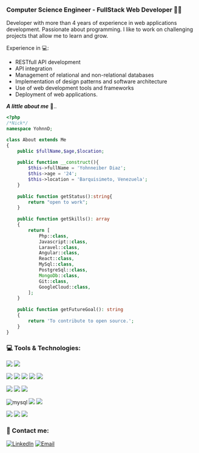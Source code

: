 ### Computer Science Engineer - FullStack Web Developer 🧑‍💻

Developer with more than 4 years of experience in web applications development. Passionate about programming. I like to work on challenging projects that allow me to learn and grow.

Experience in 💻:
* RESTfull API development
* API integration
* Management of relational and non-relational databases
* Implementation of design patterns and software architecture
* Use of web development tools and frameworks
* Deployment of web applications.


_**A little about me**_ 🧐..

```php
<?php
/*Nick*/
namespace YohnnD;

class About extends Me
{
    public $fullName,$age,$location;
   
    public function __construct(){
        $this->fullName = 'Yohnneiber Diaz';
        $this->age = '24';
        $this->location = 'Barquisimeto, Venezuela';
    }
    
    public function getStatus():string{
        return "open to work";
    }
    
    public function getSkills(): array
    {
        return [
            Php::class,
            Javascript::class,
            Laravel::class,
            Angular::class,
            React::class,
            MySql::class,
            PostgreSql::class,
            MongoDb::class,
            Git::class,
            GoogleCloud::class,
        ];
    }
 
    public function getFutureGoal(): string
    {
        return 'To contribute to open source.';
    }
}
```

### 💻 Tools & Technologies:
<img src="https://img.shields.io/badge/HTML5-E34F26?style=for-the-badge&logo=html5&logoColor=white" /> <img src="https://img.shields.io/badge/CSS3-1572B6?style=for-the-badge&logo=css3&logoColor=white" />

<img src="https://img.shields.io/badge/JavaScript-323330?style=for-the-badge&logo=javascript&logoColor=F7DF1E" /> <img src="https://img.shields.io/badge/React-20232A?style=for-the-badge&logo=react&logoColor=61DAFB" /> <img src="https://img.shields.io/badge/Angular-DD0031?style=for-the-badge&logo=angular&logoColor=white" />  <img src="https://img.shields.io/badge/Livewire-4e56a6?style=for-the-badge&logo=livewire&logoColor=white" />  <img src="https://img.shields.io/badge/Alpine%20JS-8BC0D0?style=for-the-badge&logo=alpinedotjs&logoColor=black" />

<img src="https://img.shields.io/badge/PHP-777BB4?style=for-the-badge&logo=php&logoColor=white" /> <img src="https://img.shields.io/badge/Laravel-FF2D20?style=for-the-badge&logo=laravel&logoColor=white" /> <img src="https://img.shields.io/badge/Node%20js-339933?style=for-the-badge&logo=nodedotjs&logoColor=white" />

<img alt="mysql" src="https://img.shields.io/badge/MySQL-005C84?style=for-the-badge&logo=mysql&logoColor=white"> <img src="https://img.shields.io/badge/PostgreSQL-316192?style=for-the-badge&logo=postgresql&logoColor=white" /> <img src="https://img.shields.io/badge/MongoDB-4EA94B?style=for-the-badge&logo=mongodb&logoColor=white" />

<img src="https://img.shields.io/badge/Google_Cloud-4285F4?style=for-the-badge&logo=google-cloud&logoColor=white" /> <img src="https://img.shields.io/badge/Linux-FCC624?style=for-the-badge&logo=linux&logoColor=black" /> <img src="https://img.shields.io/badge/GIT-E44C30?style=for-the-badge&logo=git&logoColor=white" />   

### 📲 Contact me:
[![LinkedIn](https://img.shields.io/badge/LinkedIn-0077B5?style=for-the-badge&logo=linkedin&logoColor=white" )](https://www.linkedin.com/in/yohnneiber-diaz-b830611a5/)
[![Email](https://img.shields.io/badge/Gmail-D14836?style=for-the-badge&logo=gmail&logoColor=white&labelColor=101010" )](mailto:yohnndev@gmail.com)